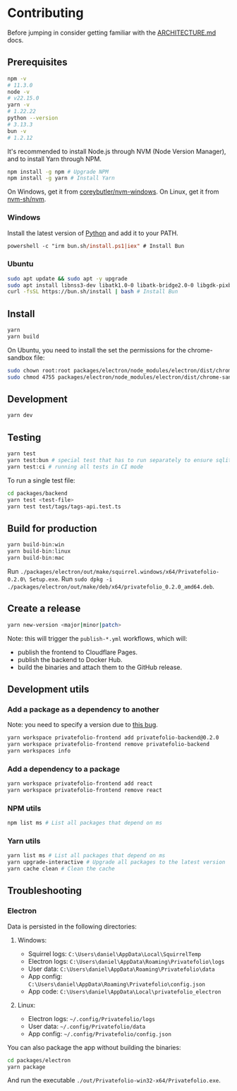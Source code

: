 # Contributing

Before jumping in consider getting familiar with the [ARCHITECTURE.md](./docs//ARCHITECTURE.md) docs.

## Prerequisites

```sh
npm -v
# 11.3.0
node -v
# v22.15.0
yarn -v
# 1.22.22
python --version
# 3.13.3
bun -v
# 1.2.12
```

It's recommended to install Node.js through NVM (Node Version Manager), and to install Yarn through NPM.

```sh
npm install -g npm # Upgrade NPM
npm install -g yarn # Install Yarn
```

On Windows, get it from [coreybutler/nvm-windows](https://github.com/coreybutler/nvm-windows).
On Linux, get it from [nvm-sh/nvm](https://github.com/nvm-sh/nvm).

### Windows

Install the latest version of [Python](https://www.python.org/downloads/) and add it to your PATH.

```ps
powershell -c "irm bun.sh/install.ps1|iex" # Install Bun
```

### Ubuntu

```sh
sudo apt update && sudo apt -y upgrade
sudo apt install libnss3-dev libatk1.0-0 libatk-bridge2.0-0 libgdk-pixbuf2.0-0 libgtk-3-0 -y
curl -fsSL https://bun.sh/install | bash # Install Bun
```

## Install

```sh
yarn
yarn build
```

On Ubuntu, you need to install the set the permissions for the chrome-sandbox file:

```sh
sudo chown root:root packages/electron/node_modules/electron/dist/chrome-sandbox
sudo chmod 4755 packages/electron/node_modules/electron/dist/chrome-sandbox
```

## Development

```sh
yarn dev
```

## Testing

```sh
yarn test
yarn test:bun # special test that has to run separately to ensure sqlite3 is compatible with bun:sqlite
yarn test:ci # running all tests in CI mode
```

To run a single test file:

```sh
cd packages/backend
yarn test <test-file>
yarn test test/tags/tags-api.test.ts
```

## Build for production

```sh
yarn build-bin:win
yarn build-bin:linux
yarn build-bin:mac
```

Run `./packages/electron/out/make/squirrel.windows/x64/Privatefolio-0.2.0\ Setup.exe`.
Run `sudo dpkg -i ./packages/electron/out/make/deb/x64/privatefolio_0.2.0_amd64.deb`.

## Create a release

```sh
yarn new-version <major|minor|patch>
```

Note: this will trigger the `publish-*.yml` workflows, which will:

- publish the frontend to Cloudflare Pages.
- publish the backend to Docker Hub.
- build the binaries and attach them to the GitHub release.

## Development utils

### Add a package as a dependency to another

Note: you need to specify a version due to [this bug](https://github.com/yarnpkg/yarn/issues/4878#issuecomment-386607832).

```sh
yarn workspace privatefolio-frontend add privatefolio-backend@0.2.0
yarn workspace privatefolio-frontend remove privatefolio-backend
yarn workspaces info
```

### Add a dependency to a package

```sh
yarn workspace privatefolio-frontend add react
yarn workspace privatefolio-frontend remove react
```

### NPM utils

```sh
npm list ms # List all packages that depend on ms
```

### Yarn utils

```sh
yarn list ms # List all packages that depend on ms
yarn upgrade-interactive # Upgrade all packages to the latest version
yarn cache clean # Clean the cache
```

## Troubleshooting

### Electron

Data is persisted in the following directories:

1. Windows:
   - Squirrel logs: `C:\Users\daniel\AppData\Local\SquirrelTemp`
   - Electron logs: `C:\Users\daniel\AppData\Roaming\Privatefolio\logs`
   - User data: `C:\Users\daniel\AppData\Roaming\Privatefolio\data`
   - App config: `C:\Users\daniel\AppData\Roaming\Privatefolio\config.json`
   - App code: `C:\Users\daniel\AppData\Local\privatefolio_electron`

2. Linux:
   - Electron logs: `~/.config/Privatefolio/logs`
   - User data: `~/.config/Privatefolio/data`
   - App config: `~/.config/Privatefolio/config.json`

You can also package the app without building the binaries:

```sh
cd packages/electron
yarn package
```

And run the executable `./out/Privatefolio-win32-x64/Privatefolio.exe`.
